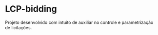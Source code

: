 # LCP-bidding
Projeto desenvolvido com intuito de auxiliar no controle e parametrização de licitações.
